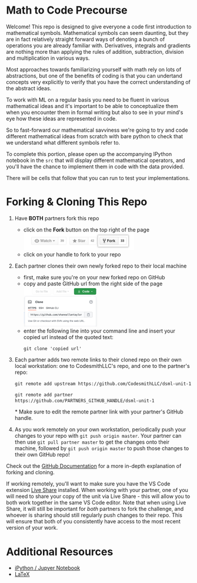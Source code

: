 # Math to Code Precourse

Welcome!  This repo is designed to give everyone a code first introduction to mathematical symbols.  Mathematical symbols can seem daunting, but they are in fact relatively straight forward ways of denoting a bunch of operations you are already familiar with.  Derivatives, integrals and gradients are nothing more than applying the rules of addition, subtraction, division and multiplication in various ways.  

Most approaches towards familiarizing yourself with math rely on lots of abstractions, but one of the benefits of coding is that you can undertand concepts very explicitly to verify that you have the correct understanding of the abstract ideas.  

To work with ML on a regular basis you need to be fluent in various mathematical ideas and it's important to be able to conceptualize them when you encounter them in formal writing but also to see in your mind's eye how these ideas are represented in code.  

So to fast-forward our mathematical savviness we're going to try and code different mathematical ideas from scratch with bare python to check that we understand what different symbols refer to.  

To complete this portion, please open up the accompanying IPython notebook in the `src` that will display different mathematical operators, and you'll have the chance to implement them in code with the data provided.  

There will be cells that follow that you can run to test your implementations.  

 # Forking & Cloning This Repo
1. Have __BOTH__ partners fork this repo
    - click on the __Fork__ button on the top right of the page
      <br><img src="./docs/assets/images/fork_button.jpg" width="300px"></img>
    - click on your handle to fork to your repo

2. Each partner clones their own newly forked repo to their local machine
    - first, make sure you're on your new forked repo on GitHub
    - copy and paste GitHub url from the right side of the page
      <br><img src="./docs/assets/images/code-button.png" width="200px"></img>
    - enter the following line into your command line and insert your copied url instead of the quoted text:
      ```
      git clone 'copied url'
      ```
3. Each partner adds two remote links to their cloned repo on their own local workstation: one to CodesmithLLC's repo, and one to the partner's repo:
    ```
    git remote add upstream https://github.com/CodesmithLLC/dsml-unit-1
    ```
    ```
    git remote add partner https://github.com/PARTNERS_GITHUB_HANDLE/dsml-unit-1
    ```
   \* Make sure to edit the remote partner link with your partner's GitHub handle.
4. As you work remotely on your own workstation, periodically push your changes to your repo with `git push origin master`. Your partner can then use `git pull partner master` to get the changes onto their machine, followed by `git push origin master` to push those changes to their own GitHub repo!

Check out the [GitHub Documentation](https://help.github.com/articles/fork-a-repo/) for a more in-depth explanation of forking and cloning.

If working remotely, you'll want to make sure you have the VS Code extension [Live Share](https://marketplace.visualstudio.com/items?itemName=MS-vsliveshare.vsliveshare) installed. When working with your partner, one of you will need to share your copy of the unit via Live Share - this will allow you to both work together in the same VS Code editor. Note that when using Live Share, it will still be important for *both* partners to fork the challenge, and whoever is sharing should still regularly push changes to their repo. This will ensure that both of you consistently have access to the most recent version of your work.

# Additional Resources

- [iPython / Jupyer Notebook](https://www.youtube.com/watch?v=eJDxcR1V7Qg)
- [LaTeX](https://www.youtube.com/watch?v=MuK_z57j5JY) 



